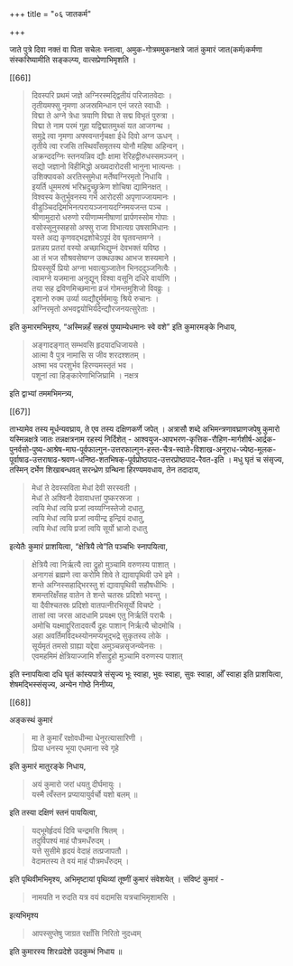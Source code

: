 +++
title = "०६ जातकर्म"

+++

जाते पुत्रे दिवा नक्तं वा पिता सचेलः स्नात्वा, अमुक-गोत्रममुकनक्षत्रे जातं कुमारं जात(कर्म)कर्मणा संस्करिष्यामीति सङ्कल्प्य, वात्सप्रेणाभिमृशति ।

[[66]]

> दिवस्परि प्रथमं जज्ञे अग्निरस्मद्द्वितीयं परिजातवेदाः ।  
तृतीयमफ्सु नृमणा अजस्रमिन्धान एनं जरते स्वाधीः ।  
विद्मा ते अग्ने त्रेधा त्रयाणि विद्मा ते सद्म विभृतं पुरुत्रा ।  
विद्मा ते नाम परमं गुहा यद्विद्मातमुथ्सं यत आजगन्थ ।  
समुद्रे त्वा नृमणा अफ्स्वन्तर्नृचक्षा ईधे दिवो अग्न ऊधन् ।  
तृतीये त्वा रजसि तस्थिवाँसमृतस्य योनौ महिषा अहिन्वन् ।  
अक्रन्ददग्निः स्तनयन्निव द्यौः क्षामा रेरिहद्वीरुधस्समञ्जन् ।  
सद्यो जज्ञानो विहीमिद्धो अख्यदारोदसी भानुना भात्यन्तः ।  
उशिक्पावको अरतिस्सुमेधा मर्तेष्वग्निरमृतो निधायि ।  
इयर्ति धूममरुषं भरिभ्रदुच्छ्रुक्रेण शोचिषा द्यामिनक्षत् ।  
विश्वस्य केतुर्भुवनस्य गर्भ आरोदसी अपृणाज्जायमानः ।  
वीडुञ्चिदद्रिमभिनत्परायञ्जनायदग्निमयजन्त पञ्च ।  
श्रीणामुदारो धरुणो रयीणाम्मनीषाणां प्रार्पणस्सोम गोपाः ।  
वसोस्सूनुस्सहसो अफ्सु राजा विभात्यग्र उषसामिधानः ।  
यस्ते अद्य कृणवद्भद्रशोचेऽपूपं देव घृतवन्तमग्ने ।  
प्रतन्नय प्रतरां वस्यो अच्छाभिद्युम्नं देवभक्तं यविष्ठ ।  
आ तं भज सौश्रवसेष्वग्न उक्थउक्थ आभज शस्यमाने ।  
प्रियस्सूर्ये प्रियो अग्ना भवात्युञ्जातेन भिनददुञ्जनित्वैः ।  
त्वामग्ने यजमाना अनुद्यून् विश्वा वसूनि दधिरे वार्याणि ।  
तया सह द्रविणमिच्छमाना व्रजं गोमन्तमुशिजो विवव्रुः ।  
दृशानो रुक्म उर्व्या व्यद्यौद्दुर्मर्षमायुः श्रिये रुचानः ।  
अग्निरमृतो अभवद्वयोभिर्यदेन्द्यौरजनयत्सुरेताः । 

इति कुमारमभिमृश्य, “अस्मिन्नहँ सहस्रं पुष्याम्येधमानः स्वे वशे” इति कुमारमङ्के निधाय, 

> अङ्गादङ्गात् सम्भवसि हृदयादधिजायसे ।  
आत्मा वै पुत्र नामासि स जीव शरदश्शतम् ।  
अश्मा भव परशुर्भव हिरण्यमस्तृतं भव ।  
पशूनां त्वा हिङ्कारेणाभिजिघ्रामि । नक्षत्र 

इति द्वाभ्यां तममभिमन्त्र्य, 

[[67]]

ताभ्यामेव तस्य मूर्धन्यवघ्राय, ते एव तस्य दक्षिणकर्णे जपेत् । अत्रासौ शब्दे अभिमन्त्रणावघ्राणजपेषु कुमारो यस्मिन्नक्षत्रे जातः तन्नक्षत्रनाम रहस्यं निर्दिशेत् - आश्वयुज-आपभरण-कृत्तिक-रौहिण-मार्गशीर्ष-आर्द्रक-पुनर्वसो-पुष्य-आश्रेष-माघ-पूर्वफाल्गुन-उत्तरफाल्गुन-हस्त-चैत्र-स्वाते-विशाख-अनूराध-ज्येष्ठ-मूलक-पूर्वाषाढ-उत्तराषाढ-श्रवण-धनिष्ठ-शतभिषक्-पूर्वप्रोष्ठपाद-उत्तरप्रोष्ठपाद-रैवत-इति । मधु घृतं च संसृज्य, तस्मिन् दर्भेण शिखाबन्धवत् सरन्ध्रेण ग्रन्थिना हिरण्यमवधाय, तेन तदादाय, 

> मेधां ते देवस्सविता मेधां देवी सरस्वती ।  
मेधां ते अश्विनौ देवावाधत्तां पुष्करस्रजा ।  
त्वयि मेधां त्वयि प्रजां त्वय्यग्निस्तेजो दधातु,  
त्वयि मेधां त्वयि प्रजां त्वयीन्द्र इन्द्रियं दधातु,  
त्वयि मेधां त्वयि प्रजां त्वयि सूर्यो भ्राजो दधातु 

इत्येतैः कुमारं प्राशयित्वा, “क्षेत्रियै त्वे”ति पञ्चभिः स्नापयित्वा, 

> क्षेत्रियै त्वा निर्ऋत्यै त्वा द्रुहो मुञ्चामि वरुणस्य पाशात् ।  
अनागसं ब्रह्मणे त्वा करोमि शिवे ते द्यावापृथिवी उभे इमे ।  
शन्ते अग्निस्सहाद्भिरस्तु शं द्यावापृथिवी सहौषधीभिः ।  
शमन्तरिक्षँसह वातेन ते शन्ते चतस्रः प्रदिशो भवन्तु ।  
या दैवीश्चतस्रः प्रदिशो वातपत्नीरभिसूर्यो विचष्टे ।  
तासां त्वा जरस आदधामि प्रयक्ष्म एतु निर्ऋतिं पराचैः ।  
अमोचि यक्ष्माद्दुरितादवर्त्यै द्रुहः पाशान् निर्ऋत्यै चोदमोचि ।  
अहा अवर्तिमविदथ्स्योनमप्यभूद्भद्रे सुकृतस्य लोके ।  
सूर्यमृतं तमसो ग्राह्या यद्देवा अमुञ्चन्नसृजन्व्येनसः ।  
एवमहमिमं क्षेत्रियाज्जामि शँसाद्द्रुहो मुञ्चामि वरुणस्य पाशात् 

इति स्नापयित्वा दधि घृतं कांस्यपात्रे संसृज्य भूः स्वाहा, भुवः स्वाहा, सुवः स्वाहा, ओँ स्वाहा इति प्राशयित्वा, शेषमद्भिस्संसृज्य, अन्येन गोष्ठे निनीय्य, 

[[68]]

अङ्कस्थं कुमारं 

> मा ते कुमारँ रक्षोवधीन्मा धेनुरत्यासारिणी ।  
प्रिया धनस्य भूया एधमाना स्वे गृहे 

इति कुमारं मातुरङ्के निधाय, 

> अयं कुमारो जरां धयतु दीर्घमायुः ।  
यस्मै त्वँस्तन प्रप्यायायुर्वर्चो यशो बलम् ॥ 

इति तस्या दक्षिणं स्तनं पाययित्वा, 

> यद्भूमेर्हृदयं दिवि चन्द्रमसि श्रितम् ।  
तदुर्विपश्यं माहं पौत्रमधँरुदम् ।  
यत्ते सुसीमे हृदयं वेदाहं तत्प्रजापतौ ।  
वेदामतस्य ते वयं माहं पौत्रमधँरुदम् । 

इति पृथिवीमभिमृश्य, अभिमृष्टायां पृथिव्यां तूष्णीं कुमारं संवेशयेत् । संविष्टं कुमारं - 

> नामयति न रुदति यत्र वयं वदामसि यत्रचाभिमृशामसि । 

इत्यभिमृश्य 

> आपस्सुप्तेषु जाग्रत रक्षाँसि निरितो नुदध्वम् 

इति कुमारस्य शिरःप्रदेशे उदकुम्भं निधाय ॥
